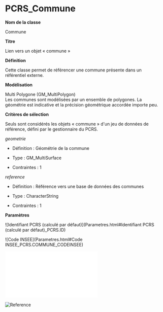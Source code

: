 # PCRS_Commune #



**Nom de la classe**

Commune

**Titre**

Lien vers un objet « commune »

**Définition**

Cette classe permet de référencer une commune présente dans un référentiel externe.

**Modélisation**

 Multi Polygone (GM_MultiPolygon) <br> Les communes sont modélisées par un ensemble de polygones. La géométrie est indicative et la précision géométrique accordée importe peu.

**Critères de sélection**

Seuls sont considérés les objets « commune » d'un jeu de données de référence, défini par le gestionnaire du PCRS.

*geometrie*

- Définition : Géométrie de la commune

- Type : GM_MultiSurface

- Contraintes : 1

*reference*

- Définition : Référence vers une base de données des communes

- Type : CharacterString

- Contraintes : 1

**Paramètres**

![Identifiant PCRS (calculé par défaut)](Parametres.html#Identifiant PCRS (calculé par défaut)_PCRS.ID)

![Code INSEE](Parametres.html#Code INSEE_PCRS.COMMUNE_CODEINSEE)

![Nom](Parametres.html#Nom_PCRS.COMMUNE_NOM)

![Reference](Parametres.html#Reference|_PCRS.REFERENCE)
